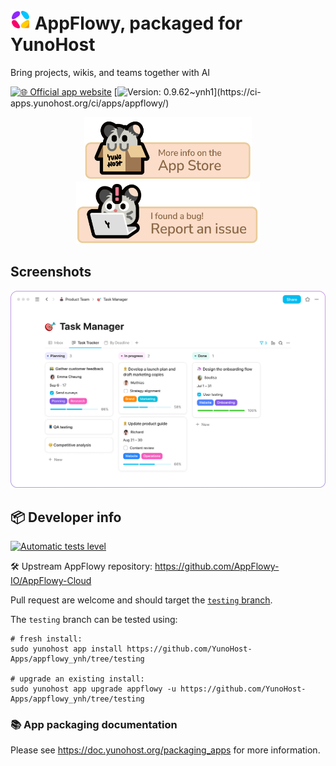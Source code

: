 <!--
N.B.: This README was automatically generated by <https://github.com/YunoHost/apps_tools/blob/main/readme_generator>
It shall NOT be edited by hand.
-->

<h1>
  <img src="https://raw.githubusercontent.com/YunoHost/apps/main/logos/appflowy.png" width="32px" alt="Logo of AppFlowy">
  AppFlowy, packaged for YunoHost
</h1>

Bring projects, wikis, and teams together with AI

[![🌐 Official app website](https://img.shields.io/badge/Official_app_website-darkgreen?style=for-the-badge)](https://appflowy.io/)
[![Version: 0.9.62~ynh1](https://img.shields.io/badge/Version-0.9.62~ynh1-rgb(18,138,11)?style=for-the-badge)](https://ci-apps.yunohost.org/ci/apps/appflowy/)

<div align="center">
<a href="https://apps.yunohost.org/app/appflowy"><img height="100px" src="https://github.com/YunoHost/yunohost-artwork/raw/refs/heads/main/badges/neopossum-badges/badge_more_info_on_the_appstore.svg"/></a>
<a href="https://github.com/YunoHost-Apps/appflowy_ynh/issues"><img height="100px" src="https://github.com/YunoHost/yunohost-artwork/raw/refs/heads/main/badges/neopossum-badges/badge_report_an_issue.svg"/></a>
</div>


## Screenshots
![Screenshot of AppFlowy](./doc/screenshots/task_manager.png)

## 📦 Developer info

[![Automatic tests level](https://apps.yunohost.org/badge/cilevel/appflowy)](https://ci-apps.yunohost.org/ci/apps/appflowy/)

🛠️ Upstream AppFlowy repository: <https://github.com/AppFlowy-IO/AppFlowy-Cloud>

Pull request are welcome and should target the [`testing` branch](https://github.com/YunoHost-Apps/appflowy_ynh/tree/testing).

The `testing` branch can be tested using:
```
# fresh install:
sudo yunohost app install https://github.com/YunoHost-Apps/appflowy_ynh/tree/testing

# upgrade an existing install:
sudo yunohost app upgrade appflowy -u https://github.com/YunoHost-Apps/appflowy_ynh/tree/testing
```

### 📚 App packaging documentation

Please see <https://doc.yunohost.org/packaging_apps> for more information.